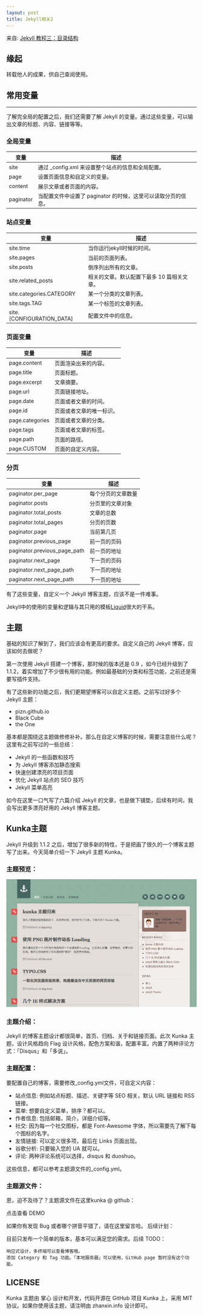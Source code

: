 ```yaml
---
layout: post
title: Jekyll相关2
---
```

来自: [Jekyll 教程三：目录结构](http://www.zhanxin.info/jekyll/2013-08-07-jekyll-directory-structure.html)

## 缘起
转载他人的成果，供自己查阅使用。

## 常用变量
----

了解完全局的配置之后，我们还需要了解 Jekyll 的变量。通过这些变量，可以输出文章的标题、内容、链接等等。

### 全局变量

 变量    |	  描述
-------- | ---------------------------------------------
site 	   | 通过 _config.xml 来设置整个站点的信息和全局配置。
page 	   | 设置页面信息和自定义的变量。
content  |	展示文章或者页面的内容。
paginator| 	当配置文件中设置了 paginator 的时候，这里可以读取分页的信息。

### 站点变量

变量             |     	描述
---------------- | --------------------------------------------
site.time 	     | 当你运行jekyll时候的时间。
site.pages       | 当前的页面列表。
site.posts 	     | 倒序列出所有的文章。
site.related_posts       |	相关的文章。默认配置下最多 10 篇相关文章。
site.categories.CATEGORY |	某一个分类的文章列表。
site.tags.TAG 	 | 某一个标签的文章列表。
site.[CONFIGURATION_DATA] | 	配置文件中的信息。

### 页面变量

变量             |     	描述
---------------- | --------------------------------------------
page.content 	   | 页面渲染出来的内容。
page.title 	     | 页面标题。
page.excerpt     | 文章摘要。
page.url 	       | 页面链接地址。
page.date 	     | 页面或者文章的时间。
page.id 	       | 页面或者文章的唯一标识。
page.categories  | 页面或者文章的分类。
page.tags 	     | 页面或者文章的标签。
page.path 	     | 页面的路径。
page.CUSTOM 	   | 页面的自定义内容。

### 分页

变量                         |     	描述
---------------------------- | -------------------------------------------- 
paginator.per_page 	         | 每个分页的文章数量
paginator.posts 	           | 分页里的文章对象
paginator.total_posts 	     | 文章的总数
paginator.total_pages 	     | 分页的页数
paginator.page 	             | 当前第几页
paginator.previous_page      |	前一页的页码
paginator.previous_page_path | 前一页的地址
paginator.next_page 	       | 下一页的页码
paginator.next_page_path 	   | 下一页的地址
paginator.next_page_path 	   | 下一页的地址

有了这些变量，自定义一个 Jekyll 博客主题，应该不是一件难事。

Jekyll中的使用的变量和逻辑与其只用的模板[Liquid](https://github.com/shopify/liquid/wiki/liquid-for-designers)很大的干系。

## 主题

基础的知识了解到了，我们应该会有更高的要求。自定义自己的 Jekyll 博客，应该如何去做呢？

第一次使用 Jekyll 搭建一个博客，那时候的版本还是 0.9 ，如今已经升级到了 1.1.2，着实增加了不少很有用的功能。例如最基础的分类和标签功能，之前还是需要写插件支持。

有了这些新的功能之后，我们更期望博客可以自定义主题。之前写过好多个 Jekyll 主题：

-  pizn.github.io
-  Black Cube
-  the One

基本都是围绕这主题做修修补补。那么在自定义博客的时候，需要注意些什么呢？这里有之前写过的一些总结：

-  Jekyll 的一些函数和技巧
-  为 Jekyll 博客添加静态搜索
-  快速创建漂亮的项目页面
-  优化 Jekyll 站点的 SEO 技巧
-  Jekyll 菜单高亮

如今在这里一口气写了六篇介绍 Jekyll 的文章，也是做下铺垫，后续有时间，我会写出更多漂亮好用的 Jekyll 博客主题。

## Kunka主题

Jekyll 升级到 1.1.2 之后，增加了很多新的特性，于是把画了很久的一个博客主题写了出来。今天简单介绍一下 Jekyll 主题 Kunka。

### 主题预览： 

<div>
  <img alt="kunk主题" src="/assets/images/kunka.jpg" >
</div> 

### 主题介绍：

Jekyll 的博客主题设计都很简单，首页、归档、关于和链接页面。此次 Kunka 主题，设计风格趋向 Flag 设计风格，配色方案和谐，配置丰富。内置了两种评论方式：「Disqus」和「多说」。

### 主题配置：

要配置自己的博客，需要修改_config.yml文件，可自定义内容：

-  站点信息: 例如站点标题、描述、关键字等 SEO 相关，默认 URL 链接和 RSS 链接。
-  菜单: 想要自定义菜单，排序？都可以。
-  作者信息: 包括邮箱，简介，详细介绍等。
-  社交: 因为每一个社交图标，都是 Font-Awesome 字体，所以需要先了解下每个图标的名字。
-  友情链接: 可以定义很多项，最后在 Links 页面出现。
-  谷歌分析: 只要输入您的 UA 就可以。
-  评论: 两种评论系统可以选择，disqus 和 duoshuo。

这些信息，都可以参考主题源文件的_config.yml。

### 主题源文件：

恩，迫不及待了？主题源文件在这里kunka @ github：

点击查看 DEMO

如果你有发现 Bug 或者哪个拼音平错了，请在这里留言哈。
后续计划：

目前只发布一个简单的版本，基本可以满足您的需求。后续 TODO：

    响应式设计，多终端可以查看博客哦。
    添加 Category 和 Tag 功能。「本地服务器」可以使用，GitHub page 暂时没有这个功能。

## LICENSE

Kunka 主题由 掌心 设计和开发，代码开源在 GitHub 项目 Kunka 上，采用 MIT 协议。如果你使用该主题，请注明由 zhanxin.info 设计即可。


